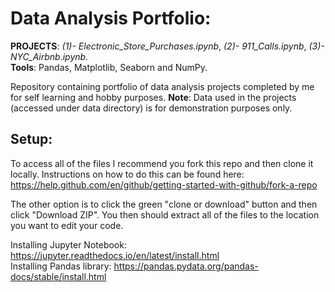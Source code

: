 # Data Analysis Portfolio:
**PROJECTS**: _(1)- Electronic_Store_Purchases.ipynb_, _(2)- 911_Calls.ipynb_, _(3)- NYC_Airbnb.ipynb._ <br>
**Tools**: Pandas, Matplotlib, Seaborn and NumPy.

Repository containing portfolio of data analysis projects completed by me for self learning and hobby purposes.
**Note**: Data used in the projects (accessed under data directory) is for demonstration purposes only.

## Setup:
To access all of the files I recommend you fork this repo and then clone it locally. Instructions on how to do this can be found here: https://help.github.com/en/github/getting-started-with-github/fork-a-repo

The other option is to click the green "clone or download" button and then click "Download ZIP". You then should extract all of the files to the location you want to edit your code.

Installing Jupyter Notebook: https://jupyter.readthedocs.io/en/latest/install.html <br>
Installing Pandas library: https://pandas.pydata.org/pandas-docs/stable/install.html
